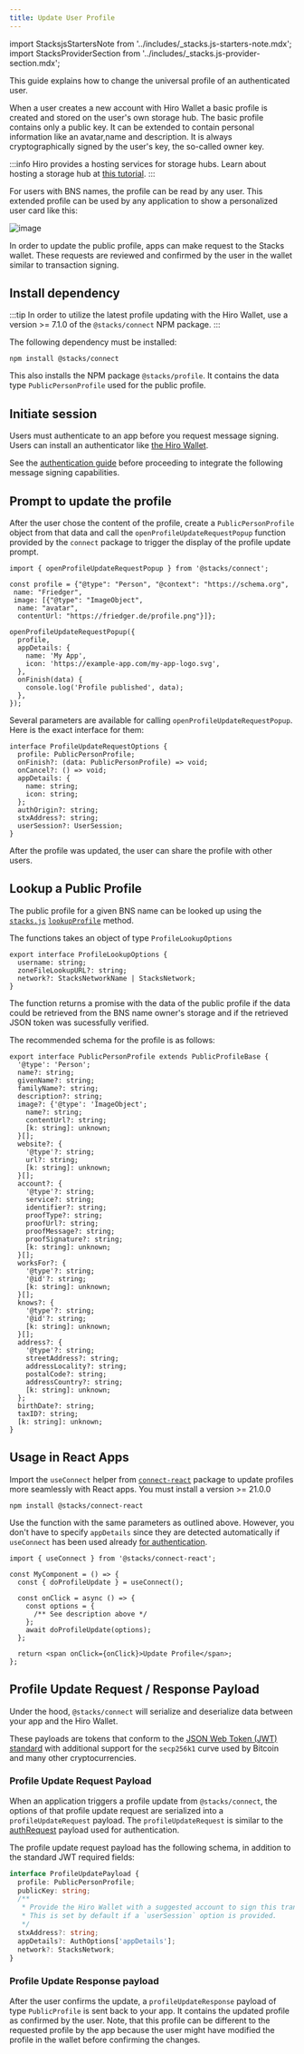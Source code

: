 ```yaml
---
title: Update User Profile
---
```

import StacksjsStartersNote from '../includes/\_stacks.js-starters-note.mdx';
import StacksProviderSection from '../includes/\_stacks.js-provider-section.mdx';

<StacksjsStartersNote/>

This guide explains how to change the universal profile of an authenticated user.

When a user creates a new account with Hiro Wallet a basic profile is created and stored on the user's own storage hub. The basic profile contains 
only a public key. It can be extended to contain personal information like an avatar,name and description. It is always cryptographically signed by the user's key, the so-called owner key.

:::info
Hiro provides a hosting services for storage hubs. Learn about hosting a storage hub at [this tutorial](https://docs.hiro.so/tutorials/gaia-amazon-deploy).
:::

For users with BNS names, the profile can be read by any user. This extended profile can be used by any application to show a personalized user card
like this:

![image](https://user-images.githubusercontent.com/1449049/215344771-455d3345-b890-49d0-9cfa-fd1f92bf5b1e.png)

In order to update the public profile, apps can make request to the Stacks wallet. These requests are reviewed and confirmed by the user in the wallet similar to transaction signing. 

## Install dependency
:::tip
In order to utilize the latest profile updating with the Hiro Wallet, use a version >= 7.1.0 of the `@stacks/connect` NPM package.
:::

The following dependency must be installed:

```
npm install @stacks/connect
```

This also installs the NPM package `@stacks/profile`. It contains the data type `PublicPersonProfile` used for the public profile. 

## Initiate session

Users must authenticate to an app before you request message signing. Users can install an authenticator like [the Hiro Wallet](https://www.hiro.so/wallet/install-web).

See the [authentication guide](https://docs.hiro.so/build-apps/authentication) before proceeding to integrate the following message signing capabilities.

## Prompt to update the profile

After the user chose the content of the profile, create a `PublicPersonProfile` object from that data and call the `openProfileUpdateRequestPopup` function provided by the `connect`  package to trigger the display of the profile update prompt.

```tsx
import { openProfileUpdateRequestPopup } from '@stacks/connect';

const profile = {"@type": "Person", "@context": "https://schema.org", 
 name: "Friedger", 
 image: [{"@type": "ImageObject", 
  name: "avatar", 
  contentUrl: "https://friedger.de/profile.png"}]};
  
openProfileUpdateRequestPopup({
  profile,
  appDetails: {
    name: 'My App',
    icon: 'https://example-app.com/my-app-logo.svg',
  },
  onFinish(data) {
    console.log('Profile published', data);
  },
});
```

Several parameters are available for calling `openProfileUpdateRequestPopup`. Here is the exact interface for them:
```tsx
interface ProfileUpdateRequestOptions {
  profile: PublicPersonProfile;
  onFinish?: (data: PublicPersonProfile) => void;
  onCancel?: () => void;
  appDetails: {
    name: string;
    icon: string;
  };
  authOrigin?: string;
  stxAddress?: string;
  userSession?: UserSession;
}
```

After the profile was updated, the user can share the profile with other users. 

## Lookup a Public Profile

The public profile for a given BNS name can be looked up using
the [`stacks.js`](https://github.com/hirosystems/stacks.js) [`lookupProfile`](https://stacks.js.org/functions/_stacks_auth.lookupProfile) method.

The functions takes an object of type `ProfileLookupOptions`

```tsx
export interface ProfileLookupOptions {
  username: string;
  zoneFileLookupURL?: string;
  network?: StacksNetworkName | StacksNetwork;
}
```

The function returns a promise with the data of the public profile if the data could be retrieved from the BNS name owner's storage and if the retrieved JSON token was sucessfully verified.

The recommended schema for the profile is as follows:
```tsx
export interface PublicPersonProfile extends PublicProfileBase {
  '@type': 'Person';
  name?: string;
  givenName?: string;
  familyName?: string;
  description?: string;
  image?: {'@type': 'ImageObject';
    name?: string;
    contentUrl?: string;
    [k: string]: unknown;
  }[];
  website?: {
    '@type'?: string;
    url?: string;
    [k: string]: unknown;
  }[];
  account?: {
    '@type'?: string;
    service?: string;
    identifier?: string;
    proofType?: string;
    proofUrl?: string;
    proofMessage?: string;
    proofSignature?: string;
    [k: string]: unknown;
  }[];
  worksFor?: {
    '@type'?: string;
    '@id'?: string;
    [k: string]: unknown;
  }[];
  knows?: {
    '@type'?: string;
    '@id'?: string;
    [k: string]: unknown;
  }[];
  address?: {
    '@type'?: string;
    streetAddress?: string;
    addressLocality?: string;
    postalCode?: string;
    addressCountry?: string;
    [k: string]: unknown;
  };
  birthDate?: string;
  taxID?: string;
  [k: string]: unknown;
}
```
## Usage in React Apps

Import the `useConnect` helper from [`connect-react`](https://github.com/hirosystems/connect) package to update profiles more seamlessly with React apps.
You must install a version >= 21.0.0

```
npm install @stacks/connect-react
```

Use the function with the same parameters as outlined above. However, you don't have to specify `appDetails` since they are detected automatically if `useConnect` has been used already [for authentication](/build-apps/authentication#usage-in-react-apps).

```tsx
import { useConnect } from '@stacks/connect-react';

const MyComponent = () => {
  const { doProfileUpdate } = useConnect();

  const onClick = async () => {
    const options = {
      /** See description above */
    };
    await doProfileUpdate(options);
  };

  return <span onClick={onClick}>Update Profile</span>;
};
```

## Profile Update Request / Response Payload

Under the hood, `@stacks/connect` will serialize and deserialize data between your app and the Hiro Wallet.

These payloads are tokens that conform to the [JSON Web Token (JWT) standard](https://tools.ietf.org/html/rfc7519) with additional support for the `secp256k1` curve used by Bitcoin and many other cryptocurrencies.

### Profile Update Request Payload

When an application triggers a profile update from `@stacks/connect`, the options of that profile update request are serialized into a `profileUpdateRequest` payload. The `profileUpdateRequest` is similar to the [authRequest](https://docs.hiro.so/build-apps/authentication#authrequest-payload-schema) payload used for authentication.

The profile update request payload has the following schema, in addition to the standard JWT required fields:

```ts
interface ProfileUpdatePayload {
  profile: PublicPersonProfile;
  publicKey: string;
  /**
   * Provide the Hiro Wallet with a suggested account to sign this transaction with.
   * This is set by default if a `userSession` option is provided.
   */
  stxAddress?: string;
  appDetails?: AuthOptions['appDetails'];
  network?: StacksNetwork;
}
```

### Profile Update Response payload

After the user confirms the update, a `profileUpdateResponse` payload of type `PublicProfile` is sent back to your app. It contains the updated profile as confirmed by the user. Note, that this profile can be different to the requested profile by the app because the user might have modified the profile in the wallet before confirming the changes.


<StacksProviderSection/>

